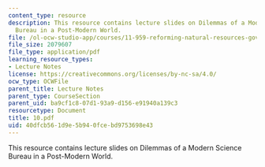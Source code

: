 ```yaml
---
content_type: resource
description: This resource contains lecture slides on Dilemmas of a Modern Science
  Bureau in a Post-Modern World.
file: /ol-ocw-studio-app/courses/11-959-reforming-natural-resources-governance-failings-of-scientific-rationalism-and-alternatives-for-building-common-ground-january-iap-2007/40dfcb561d9e5b940fcebd9753698e43_10.pdf
file_size: 2079607
file_type: application/pdf
learning_resource_types:
- Lecture Notes
license: https://creativecommons.org/licenses/by-nc-sa/4.0/
ocw_type: OCWFile
parent_title: Lecture Notes
parent_type: CourseSection
parent_uid: ba9cf1c8-07d1-93a9-d156-e91940a139c3
resourcetype: Document
title: 10.pdf
uid: 40dfcb56-1d9e-5b94-0fce-bd9753698e43
---
```

This resource contains lecture slides on Dilemmas of a Modern Science Bureau in a Post-Modern World.